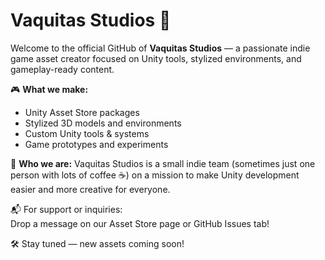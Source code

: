 # Vaquitas Studios 🐬

Welcome to the official GitHub of **Vaquitas Studios** — a passionate indie game asset creator focused on Unity tools, stylized environments, and gameplay-ready content.

🎮 **What we make:**
- Unity Asset Store packages
- Stylized 3D models and environments
- Custom Unity tools & systems
- Game prototypes and experiments

🧠 **Who we are:**
Vaquitas Studios is a small indie team (sometimes just one person with lots of coffee ☕) on a mission to make Unity development easier and more creative for everyone.

📬 For support or inquiries:  
Drop a message on our Asset Store page or GitHub Issues tab!

🛠️ Stay tuned — new assets coming soon!
